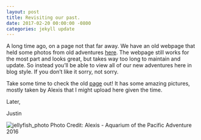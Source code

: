```yaml
---
layout: post
title: Revisiting our past.
date: 2017-02-20 00:00:00 -0800
categories: jekyll update
---
```


A long time ago, on a page not that far away. We have an old webpage that held some photos from old adventures [here](https://ouradventuresphotography.github.io). The webpage still works for the most part and looks great, but takes way too long to maintain and update. So instead you’ll be able to view all of our new adventures here in blog style. If you don’t like it sorry, not sorry.

Take some time to check the old [page](https://ouradventuresphotography.github.io) out! It has some amazing pictures, mostly taken by Alexis that I might upload here given the time.

Later,

Justin

![jellyfish_photo]({{site.url}}/assets/jellyfish_photo.jpg)
Photo Credit: Alexis - Aquarium of the Pacific Adventure 2016
